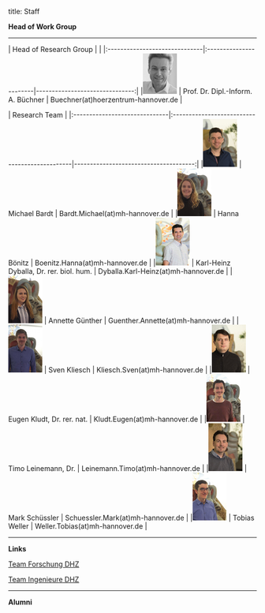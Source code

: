 title: Staff

**Head of Work Group**
- - - 

| Head of Research Group                                   |                                      |
|:------------------------------|:-----------------------|-------------------------------:|
|![Portrait](staff/buechnerklein.jpg)         | Prof. Dr. Dipl.-Inform. A. Büchner | Buechner(at)hoerzentrum-hannover.de   |

 

| Research Team                                                                                                      |
|:------------------------------|:----------------------------------------------|--------------------------------------:|
|![Portrait](staff/Bardt.jpg)    | Michael Bardt                     | Bardt.Michael(at)mh-hannover.de        |
|![Portrait](staff/Boenitz.jpg)	| Hanna Bönitz 					 | Boenitz.Hanna(at)mh-hannover.de	  |
|![Portrait](staff/Dyballa.jpg)	| Karl-Heinz Dyballa, Dr. rer. biol. hum. 					 | Dyballa.Karl-Heinz(at)mh-hannover.de	  |
|![Portrait](staff/Guenther.jpg)	| Annette Günther 					 | Guenther.Annette(at)mh-hannover.de	  |
|![Portrait](staff/Kliesch.jpg)	| Sven Kliesch 					 | Kliesch.Sven(at)mh-hannover.de	  |
|![Portrait](staff/Kludt.jpg)	| Eugen Kludt, Dr. rer. nat. 					 | Kludt.Eugen(at)mh-hannover.de	  |
|![Portrait](staff/Leinemann.jpg)	| Timo Leinemann, Dr. 					 | Leinemann.Timo(at)mh-hannover.de	  |
|![Portrait](staff/Schuessler.jpg)	| Mark Schüssler 					 | Schuessler.Mark(at)mh-hannover.de	  |
|![Portrait](staff/Weller.jpg)	| Tobias Weller 					 | Weller.Tobias(at)mh-hannover.de	  |

---------------------------



**Links**

[Team Forschung DHZ](https://www.hoerzentrum-hannover.de/wir-ueber-uns/team/forschung/)

[Team Ingenieure DHZ](https://www.hoerzentrum-hannover.de/wir-ueber-uns/team/ingenieure/)

-----------------------------

**Alumni**

